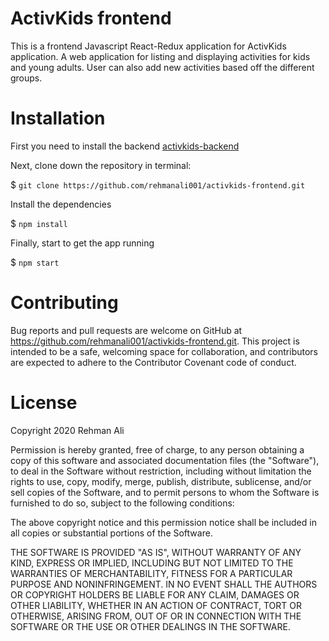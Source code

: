 # ActivKids frontend

This is a frontend Javascript React-Redux application for ActivKids application. A web application for listing and displaying activities for kids and young adults. User can also add new activities based off the different groups. 

# Installation

First you need to install the backend [activkids-backend](https://github.com/rehmanali001/activkids-backend)

Next, clone down the repository in terminal:

$ `git clone https://github.com/rehmanali001/activkids-frontend.git`

Install the dependencies

$ `npm install`


Finally, start to get the app running 

$ `npm start` 

# Contributing

Bug reports and pull requests are welcome on GitHub at https://github.com/rehmanali001/activkids-frontend.git. This project is intended to be a safe, welcoming space for collaboration, and contributors are expected to adhere to the Contributor Covenant code of conduct.

# License

Copyright 2020 Rehman Ali

Permission is hereby granted, free of charge, to any person obtaining a copy of this software and associated documentation files (the "Software"), to deal in the Software without restriction, including without limitation the rights to use, copy, modify, merge, publish, distribute, sublicense, and/or sell copies of the Software, and to permit persons to whom the Software is furnished to do so, subject to the following conditions:

The above copyright notice and this permission notice shall be included in all copies or substantial portions of the Software.

THE SOFTWARE IS PROVIDED "AS IS", WITHOUT WARRANTY OF ANY KIND, EXPRESS OR IMPLIED, INCLUDING BUT NOT LIMITED TO THE WARRANTIES OF MERCHANTABILITY, FITNESS FOR A PARTICULAR PURPOSE AND NONINFRINGEMENT. IN NO EVENT SHALL THE AUTHORS OR COPYRIGHT HOLDERS BE LIABLE FOR ANY CLAIM, DAMAGES OR OTHER LIABILITY, WHETHER IN AN ACTION OF CONTRACT, TORT OR OTHERWISE, ARISING FROM, OUT OF OR IN CONNECTION WITH THE SOFTWARE OR THE USE OR OTHER DEALINGS IN THE SOFTWARE.
